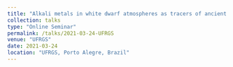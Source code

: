 ```yaml
---
title: "Alkali metals in white dwarf atmospheres as tracers of ancient planetary crusts"
collection: talks
type: "Online Seminar"
permalink: /talks/2021-03-24-UFRGS
venue: "UFRGS"
date: 2021-03-24
location: "UFRGS, Porto Alegre, Brazil"
---
```

